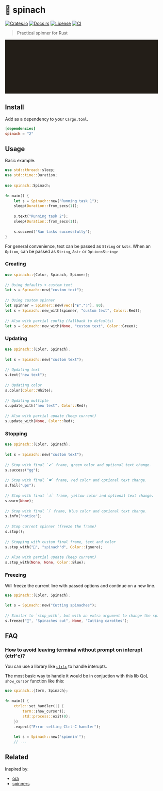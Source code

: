 # 🥬 spinach

[![Crates.io](https://img.shields.io/crates/v/spinach)](https://crates.io/crates/spinach)
[![Docs.rs](https://img.shields.io/docsrs/spinach)](https://docs.rs/spinach)
[![License](https://img.shields.io/crates/l/spinach/1.0.1)](LICENSE)
[![CI](https://github.com/etienne-napoleone/spinach/actions/workflows/ci.yml/badge.svg)](https://github.com/etienne-napoleone/spinach/actions/workflows/ci.yml)

> Practical spinner for Rust 

<p align="center">
	<img src="https://raw.githubusercontent.com/christian-oudard/spinach/main/assets/recipe.gif" width="570px" height="177px">
</p>

## Install

Add as a dependency to your `Cargo.toml`.

```toml
[dependencies]
spinach = "2"
```

## Usage

Basic example.

```rust
use std::thread::sleep;
use std::time::Duration;

use spinach::Spinach;

fn main() {
    let s = Spinach::new("Running task 1");
    sleep(Duration::from_secs(1));

    s.text("Running task 2");
    sleep(Duration::from_secs(1));

    s.succeed("Ran tasks successfully");
}
```

For general convenience, text can be passed as `String` or `&str`.
When an `Option`, can be passed as `String`, `&str` or `Option<String>`

### Creating

```rust
use spinach::{Color, Spinach, Spinner};

// Using defaults + custom text
let s = Spinach::new("custom text");

// Using custom spinner
let spinner = Spinner::new(vec!["▮","▯"], 80);
let s = Spinach::new_with(spinner, "custom text", Color::Red));

// Also with partial config (fallback to defaults)
let s = Spinach::new_with(None, "custom text", Color::Green);
```

### Updating

```rust
use spinach::{Color, Spinach};

let s = Spinach::new("custom text");

// Updating text
s.text("new text");

// Updating color
s.color(Color::White);

// Updating multiple
s.update_with("new text", Color::Red);

// Also with partial update (keep current)
s.update_with(None, Color::Red);
```

### Stopping

```rust
use spinach::{Color, Spinach};

let s = Spinach::new("custom text");

// Stop with final `✔` frame, green color and optional text change.
s.success("gg");

// Stop with final `✖` frame, red color and optional text change.
s.fail("ups");

// Stop with final `⚠` frame, yellow color and optional text change.
s.warn(None);

// Stop with final `ℹ` frame, blue color and optional text change.
s.info("notice");

// Stop current spinner (freeze the frame)
s.stop();

// Stopping with custom final frame, text and color
s.stop_with("🥬", "spinach'd", Color::Ignore);

// Also with partial update (keep current)
s.stop_with(None, None, Color::Blue);
```

### Freezing

Will freeze the current line with passed options and continue on a new line.

```rust
use spinach::{Color, Spinach};

let s = Spinach::new("Cutting spinaches");

// Similar to `stop_with`, but with an extra argument to change the spinner text.
s.freeze("🥬", "Spinaches cut", None, "Cutting carottes");
```

## FAQ

### How to avoid leaving terminal without prompt on interupt (ctrl^c)?

You can use a library like [`ctrlc`](https://crates.io/crates/ctrlc) to handle interupts.

The most basic way to handle it would be in conjuction with this lib QoL `show_cursor` function like this:

```rust
use spinach::{term, Spinach};

fn main() {
    ctrlc::set_handler(|| {
        term::show_cursor();
        std::process::exit(0);
    })
    .expect("Error setting Ctrl-C handler");

    let s = Spinach::new("spinnin'");
    // ...
```

## Related

Inspired by:

- [ora](https://github.com/sindresorhus/ora)
- [spinners](https://github.com/FGRibreau/spinners)

